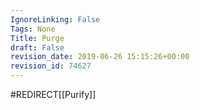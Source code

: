 ```yaml
---
IgnoreLinking: False
Tags: None
Title: Purge
draft: False
revision_date: 2019-06-26 15:15:26+00:00
revision_id: 74627
---
```


#REDIRECT[[Purify]]